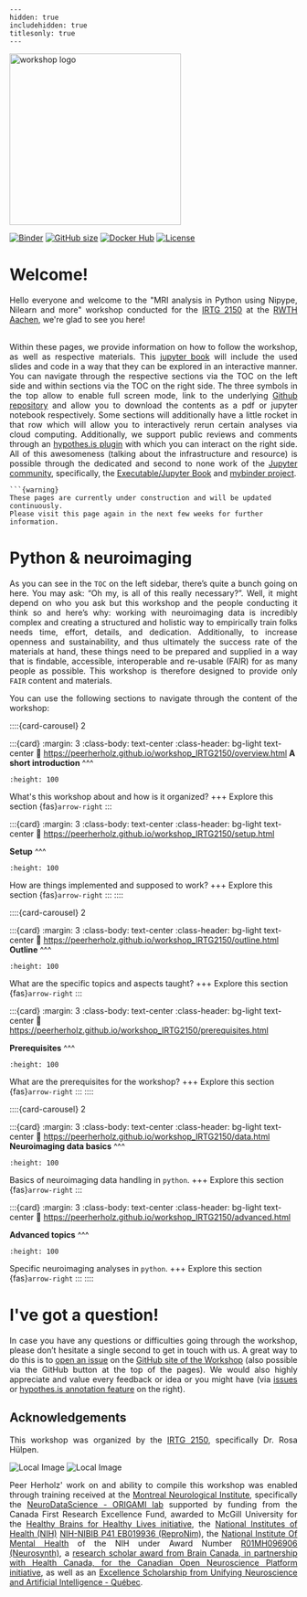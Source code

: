 
```{toctree}
---
hidden: true
includehidden: true
titlesonly: true
---
```
<img src="https://nipy.org/img/nipy.svg" alt="workshop logo" width="300" style="margin:0 0 0 0"/>

[![Binder](https://mybinder.org/badge_logo.svg)](https://mybinder.org/v2/gh/peerherholz/mybinder_workshop_IRTG2150/HEAD)
[![GitHub size](https://img.shields.io/github/repo-size/peerherholz/workshop_IRTG2150.svg)](https://github.com/peerherholz/workshop_IRTG2150/archive/main.zip)
[![Docker Hub](https://img.shields.io/docker/pulls/peerherholz/workshop_IRTG2150)](https://hub.docker.com/r/peerherholz/workshop_IRTG2150/)
[![License](https://img.shields.io/github/license/peerherholz/workshop_IRTG2150)](https://github.com/PeerHerholz/workshop_IRTG2150)

# Welcome!

<div style="text-align: justify;">
Hello everyone and welcome to the "MRI analysis in Python using Nipype, Nilearn and more" workshop conducted for the <a href="https://www.irtg2150.rwth-aachen.de/">IRTG 2150</a> at the <a href="https://www.rwth-aachen.de/cms/~a/root/?lidx=1">RWTH Aachen</a>, we're glad to see you here!

<br>
<br>

Within these pages, we provide information on how to follow the workshop, as well as respective materials. This [jupyter book](https://jupyterbook.org/intro.html) will include the used slides and code in a way that they can be explored in an interactive manner. You can navigate through the respective sections via the TOC on the left side and within sections via the TOC on the right side. The three symbols in the top allow to enable full screen mode, link to the underlying [Github repository](https://github.com/PeerHerholz/workshop_IRTG2150) and allow you to download the contents as a pdf or jupyter notebook respectively. Some sections will additionally have a little rocket in that row which will allow you to interactively rerun certain analyses via cloud computing. Additionally, we support public reviews and comments through an [hypothes.is plugin](https://web.hypothes.is/) with which you can interact on the right side. All of this awesomeness (talking about the infrastructure and resource) is possible through the dedicated and second to none work of the [Jupyter community](https://jupyter.org/community), specifically, the [Executable/Jupyter Book](https://executablebooks.org/en/latest/) and [mybinder project](https://mybinder.org/).
</div>

````{margin}
```{warning}
These pages are currently under construction and will be updated continuously.
Please visit this page again in the next few weeks for further information.
````

# Python & neuroimaging
  
<div style="text-align: justify;">

As you can see in the `TOC` on the left sidebar, there’s quite a bunch going on here. You may ask: “Oh my, is all of this really necessary?”. Well, it might depend on who you ask but this workshop and the people conducting it think so and here’s why: working with neuroimaging data is incredibly complex and creating a structured and holistic way to empirically train folks needs time, effort, details, and dedication. Additionally, to increase openness and sustainability, and thus ultimately the success rate of the materials at hand, these things need to be prepared and supplied in a way that is findable, accessible, interoperable and re-usable (FAIR) for as many people as possible. This workshop is therefore designed to provide only `FAIR` content and materials.

You can use the following sections to navigate through the content of the workshop:
</div>


::::{card-carousel} 2

:::{card}
:margin: 3
:class-body: text-center
:class-header: bg-light text-center
:link: https://peerherholz.github.io/workshop_IRTG2150/overview.html
**A short introduction**
^^^
```{image} 
:height: 100
```

What's this workshop about and how is it organized?
+++
Explore this section {fas}`arrow-right`
:::

:::{card}
:margin: 3
:class-body: text-center
:class-header: bg-light text-center
:link: https://peerherholz.github.io/workshop_IRTG2150/setup.html

**Setup**
^^^
```{image} 
:height: 100
```

How are things implemented and supposed to work?
+++
Explore this section {fas}`arrow-right`
:::
::::


::::{card-carousel} 2

:::{card}
:margin: 3
:class-body: text-center
:class-header: bg-light text-center
:link: https://peerherholz.github.io/workshop_IRTG2150/outline.html
**Outline**
^^^
```{image} 
:height: 100
```

What are the specific topics and aspects taught?
+++
Explore this section {fas}`arrow-right`
:::

:::{card}
:margin: 3
:class-body: text-center
:class-header: bg-light text-center
:link: https://peerherholz.github.io/workshop_IRTG2150/prerequisites.html

**Prerequisites**
^^^
```{image} 
:height: 100
```

What are the prerequisites for the workshop?
+++
Explore this section {fas}`arrow-right`
:::
::::


::::{card-carousel} 2

:::{card}
:margin: 3
:class-body: text-center
:class-header: bg-light text-center
:link: https://peerherholz.github.io/workshop_IRTG2150/data.html
**Neuroimaging data basics**
^^^
```{image} 
:height: 100
```

Basics of neuroimaging data handling in `python`.
+++
Explore this section {fas}`arrow-right`
:::

:::{card}
:margin: 3
:class-body: text-center
:class-header: bg-light text-center
:link: https://peerherholz.github.io/workshop_IRTG2150/advanced.html

**Advanced topics**
^^^
```{image} 
:height: 100
```

Specific neuroimaging analyses in `python`.
+++
Explore this section {fas}`arrow-right`
:::
::::

# I've got a question!

<div style="text-align: justify;">

In case you have any questions or difficulties going through the workshop, please don’t hesitate a single second to get in touch with
us. A great way to do this is to
[open an issue](https://github.com/PeerHerholz/workshop_IRTG2150/issue) on the
[GitHub site of the Workshop](https://github.com/PeerHerholz/workshop_IRTG2150) (also possible via the GitHub button at the top of the pages).
We would also highly appreciate and value every feedback or idea or you
might have (via [issues](https://github.com/PeerHerholz/workshop_IRTG2150) or [hypothes.is annotation feature](https://web.hypothes.is/) on the right).

</div>

## Acknowledgements

<div style="text-align: justify;">

This workshop was organized by the [IRTG 2150](https://www.irtg2150.rwth-aachen.de/), specifically Dr. Rosa Hülpen.

![Local Image](static/Logo3.png)
![Local Image](static/DFG_Logo.png)


Peer Herholz' work on and ability to compile this workshop was enabled through training received at the [Montreal Neurological Institute](https://www.mcgill.ca/neuro/), specifically the [NeuroDataScience - ORIGAMI lab](https://neurodatascience.github.io/) supported by funding from the Canada First Research Excellence Fund, awarded to McGill University for the [Healthy Brains for Healthy Lives initiative](https://www.mcgill.ca/hbhl/), the [National Institutes of Health (NIH)](https://www.nih.gov/) [NIH-NIBIB P41 EB019936 (ReproNim)](https://www.repronim.org/), the [National Institute Of Mental Health](https://www.nimh.nih.gov/) of the NIH under Award  Number [R01MH096906 (Neurosynth)](https://www.neurosynth.org/), a [research scholar award from Brain Canada, in partnership with Health Canada, for the Canadian Open Neuroscience Platform initiative](https://conp.ca/), as well as an [Excellence Scholarship from Unifying Neuroscience and Artificial Intelligence - Québec](https://sites.google.com/view/unique-neuro-ai).

</div>
